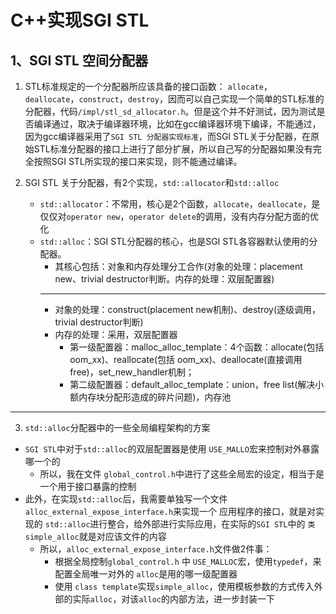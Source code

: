 # C++实现SGI STL
## 1、SGI STL 空间分配器
1. STL标准规定的一个分配器所应该具备的接口函数：
`allocate`，`deallocate`，`construct`，`destroy`，因而可以自己实现一个简单的STL标准的分配器，代码`/impl/stl_sd_allocator.h`。但是这个并不好测试，因为测试是否编译通过，取决于编译器环境，比如在gcc编译器环境下编译，不能通过，因为gcc编译器采用了`SGI STL 分配器实现标准`，而SGI STL关于分配器，在原始STL标准分配器的接口上进行了部分扩展，所以自己写的分配器如果没有完全按照SGI STL所实现的接口来实现，则不能通过编译。
2. SGI STL 关于分配器，有2个实现，`std::allocator`和`std::alloc`

    - `std::allocator`：不常用，核心是2个函数，`allocate`，`deallocate`，是仅仅对`operator new`，`operator delete`的调用，没有内存分配方面的优化
    - `std::alloc`：SGI STL分配器的核心，也是SGI STL各容器默认使用的分配器。
      - 其核心包括：对象和内存处理分工合作(对象的处理：placement new、trivial destructor判断。内存的处理：双层配置器)
      ---
      - 对象的处理：construct(placement new机制)、destroy(逐级调用，trivial destructor判断)
      - 内存的处理：采用，双层配置器
        - 第一级配置器：malloc_alloc_template：4个函数：allocate(包括 oom_xx)、reallocate(包括 oom_xx)、deallocate(直接调用free)，set_new_handler机制；
        - 第二级配置器：default_alloc_template：union，free list(解决小额内存块分配形造成的碎片问题)，内存池
---
3. `std::alloc`分配器中的一些全局编程架构的方案
- `SGI STL`中对于`std::alloc`的双层配置器是使用 `USE_MALLO`宏来控制对外暴露哪一个的
  - 所以，我在文件 `global_control.h`中进行了这些全局宏的设定，相当于是一个用于接口暴露的控制
- 此外，在实现`std::alloc`后，我需要单独写一个文件`alloc_external_expose_interface.h`来实现一个 应用程序的接口，就是对实现的 `std::alloc`进行整合，给外部进行实际应用，在实际的`SGI STL`中的 `类simple_alloc`就是对应该文件的内容
  - 所以，`alloc_external_expose_interface.h`文件做2件事：
    - 根据全局控制`global_control.h` 中 `USE_MALLOC`宏，使用`typedef`，来配置全局唯一对外的 `alloc`是用的哪一级配置器
    - 使用 `class template`实现`simple_alloc`，使用模板参数的方式传入外部的实际`alloc`，对该`alloc`的内部方法，进一步封装一下
